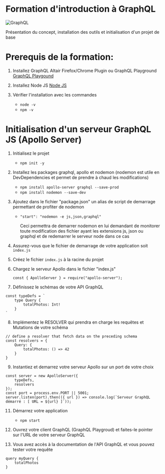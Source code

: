 # Formation d'introduction à GraphQL

![GraphQL](https://blog.soat.fr/wp-content/uploads/2019/01/GraphQL-600x210.png)

Présentation du concept, installation des outils et initialisation d'un projet de base


# Prerequis de la formation:

1.	Installez GraphQL Altair Firefox/Chrome Plugin ou GraphQL Playground [GraphQL Playgound](https://github.com/prisma-labs/graphql-playground/releases)
2.	Installez Node JS [Node JS](https://nodejs.org/en/download/)

3.  Vérifier l'installation avec les commandes 
    
    *   `node -v`
    *   `npm -v`

# Initialisation d'un serveur GraphQL JS (Apollo Server)

1.	Initialisez le projet
	
	*	`npm init -y`
	
2.	Installez les packages graphql, apollo et nodemon (nodemon est utile en DevDependencies et permet de prendre à chaud les modifications)
	
	*	`npm install apollo-server graphql --save-prod`
	*	`npm install nodemon --save-dev`

3.	Ajoutez dans le fichier "package.json" un alias de script de demarrage permettant de profiter de nodemon
	
	*	`"start": "nodemon -e js,json,graphql"`
		
		Ceci permettra de demarrer nodemon en lui demandant de monitorer toute modification des fichier ayant les extensions
		js, json ou graphql et de redemarrer le serveur node dans ce cas

4.	Assurez-vous que le fichier de demarrage de votre application soit `index.js`

5.	Créez le fichier `index.js` à la racine du projet

6.	Chargez le serveur Apollo dans le fichier "index.js"
	
	`const { ApolloServer } = require("apollo-server");`

7.	Définissez le schémas de votre API GraphQL
```
const typeDefs = `
    type Query {
        totalPhotos: Int!
    }
`
```

8.	Implémentez le RESOLVER qui prendra en charge les requêtes et Mutations de votre schéma
```	
// define a resolver that fetch data on the preceding schema
const resolvers = {
	Query: {
		totalPhotos: () => 42
	}
}
```

9.	Instantiez et demarrez votre serveur Apollo sur un port de votre choix
```	
const server = new ApolloServer({
	typeDefs,
	resolvers
});
const port = process.env.PORT || 5001;
server.listen(port).then(({ url }) => console.log(`Serveur GraphQL démarré : [ URL = ${url} ]`));
```

11. Démarrez votre application

    *   `npm start`

12.	Ouvrez votre client GraphQL (GraphQL Playgroud) et faites-le pointer sur l'URL de votre serveur GraphQL

13.	Vous avez accès à la documentation de l'API GraphQL et vous pouvez tester votre requête

```
query myQuery {
    totalPhotos 
}
```